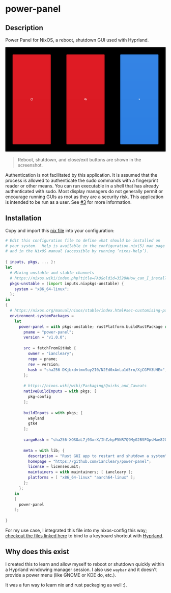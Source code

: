 # power-panel

## Description

Power Panel for NixOS, a reboot, shutdown GUI used with Hyprland.

![Screenshot](docs/ui-screenshot.png)

> Reboot, shutdown, and close/exit buttons are shown in the screenshot.

Authentication is not facilitated by this application. It is assumed that the process is allowed to authenticate the sudo commands with a fingerprint reader or other means. You can run executable in a shell that has already authenticated with sudo. Most display managers do not generally permit or encourage running GUIs as root as they are a security risk. This application is intended to be run as a user. See [#3](https://github.com/iancleary/power-panel/issues/3) for more information.

## Installation

Copy and import this [nix file](https://github.com/iancleary/nixos-config/blob/83a508afa45e4e07d8dee010abf43a877eee7cfe/modules/desktop/hyprland/power-panel.nix) into your configuration:

```nix
# Edit this configuration file to define what should be installed on
# your system.  Help is available in the configuration.nix(5) man page
# and in the NixOS manual (accessible by running ‘nixos-help’).

{ inputs, pkgs, ... }:
let
  # Mixing unstable and stable channels
  # https://nixos.wiki/index.php?title=FAQ&oldid=3528#How_can_I_install_a_package_from_unstable_while_remaining_on_the_stable_channel.3F
  pkgs-unstable = (import inputs.nixpkgs-unstable) {
    system = "x86_64-linux";
  };
in
{
  # https://nixos.org/manual/nixos/stable/index.html#sec-customising-packages
  environment.systemPackages =
    let
      power-panel = with pkgs-unstable; rustPlatform.buildRustPackage rec {
        pname = "power-panel";
        version = "v1.0.0";

        src = fetchFromGitHub {
          owner = "iancleary";
          repo = pname;
          rev = version;
          hash = "sha256-DKjbxdvtmxSuy2I0/N2Ed0xAnLa1d5rn/XjCGPV3UHE=";
        };

        # https://nixos.wiki/wiki/Packaging/Quirks_and_Caveats
        nativeBuildInputs = with pkgs; [
          pkg-config
        ];

        buildInputs = with pkgs; [
          wayland
          gtk4
        ];

        cargoHash = "sha256-XOSOaL7j93xrX/IhZzhpP5NR7Q9MyG2BSFGpsMwe82Q=";

        meta = with lib; {
          description = "Rust GUI app to restart and shutdown a system";
          homepage = "https://github.com/iancleary/power-panel";
          license = licenses.mit;
          maintainers = with maintainers; [ iancleary ];
          platforms = [ "x86_64-linux" "aarch64-linux" ];
        };
      };
    in
    [
      power-panel
    ];

}

```

For my use case, I integrated this file into my nixos-config this way; [checkout the files linked here](https://github.com/iancleary/nixos-config/commit/83a508afa45e4e07d8dee010abf43a877eee7cfe) to bind to a keyboard shortcut with [Hyprland](https://hyprland.org/).

## Why does this exist

I created this to learn and allow myself to reboot or shutdown quickly within a Hyprland windowing manager session. I also use `waybar` and it doesn't provide a power menu (like GNOME or KDE do, etc.).

It was a fun way to learn nix and rust packaging as well :).
